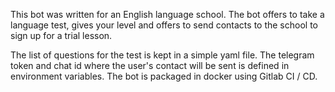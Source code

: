 This bot was written for an English language school. The bot offers to take a language test, gives your level and offers to send contacts to the school to sign up for a trial lesson.

The list of questions for the test is kept in a simple yaml file. The telegram token and chat id where the user's contact will be sent is defined in environment variables. The bot is packaged in docker using Gitlab CI / CD. 
